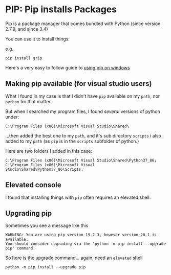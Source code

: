 ﻿# PIP: Pip installs Packages

Pip is a package manager that comes bundled with Python (since version 2.7.9, and since 3.4)

You can use it to install things:

e.g.

    pip install grip

Here's a very easy to follow guide to [using pip on windows](https://projects.raspberrypi.org/en/projects/using-pip-on-windows)

## Making pip available (for visual studio users)

What I found in my case is that I didn't have `pip` available on my `path`, nor `python` for that matter.

But when I searched my program files, I found *several* versions of python under:

	C:\Program Files (x86)\Microsoft Visual Studio\Shared\

...then added the best one to my `path`, and it's sub directory `scripts` i also added to my `path` (as `pip` is in the `scripts` subfolder of python.)

Here are two folders I added in this case:

	C:\Program Files (x86)\Microsoft Visual Studio\Shared\Python37_86;
	C:\Program Files (x86)\Microsoft Visual Studio\Shared\Python37_86\Scripts;


## Elevated console

I found that installing things with `pip` often requires an elevated shell.


## Upgrading pip

Sometimes you see a message like this

	WARNING: You are using pip version 19.2.3, however version 20.1 is available.
	You should consider upgrading via the 'python -m pip install --upgrade pip' command.

So here is the upgrade command... again, need an `elevated` shell

	python -m pip install --upgrade pip